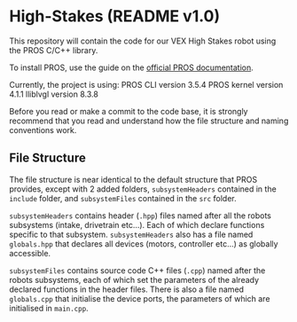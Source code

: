 # High-Stakes (README v1.0)

This repository will contain the code for our VEX High Stakes robot using the PROS C/C++ library. 

To install PROS, use the guide on the [official PROS documentation](https://pros.cs.purdue.edu/v5/index.html).

Currently, the project is using: 
PROS CLI version 3.5.4
PROS kernel version 4.1.1
lliblvgl version 8.3.8

Before you read or make a commit to the code base, it is strongly recommend that you read and understand how the file structure and naming conventions work.

## File Structure
The file structure is near identical to the default structure that PROS provides, except with 2 added folders, `subsystemHeaders` contained in the `include` folder, and `subsystemFiles` contained in the `src` folder.

`subsystemHeaders` contains header (`.hpp`) files named after all the robots subsystems (intake, drivetrain etc...). Each of which declare functions specific to that subsystem. `subsystemHeaders` also has a file named `globals.hpp` that declares all devices (motors, controller etc...) as globally accessible.

`subsystemFiles` contains source code C++ files (`.cpp`) named after the robots subsystems, each of which set the parameters of the already declared functions in the header files. There is also a file named `globals.cpp` that initialise the device ports, the parameters of which are initialised in `main.cpp`.






